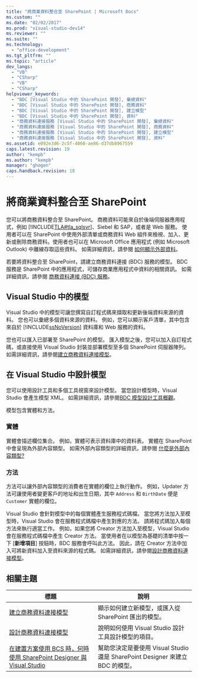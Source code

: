 ```yaml
---
title: "將商業資料整合至 SharePoint | Microsoft Docs"
ms.custom: ""
ms.date: "02/02/2017"
ms.prod: "visual-studio-dev14"
ms.reviewer: ""
ms.suite: ""
ms.technology: 
  - "office-development"
ms.tgt_pltfrm: ""
ms.topic: "article"
dev_langs: 
  - "VB"
  - "CSharp"
  - "VB"
  - "CSharp"
helpviewer_keywords: 
  - "BDC [Visual Studio 中的 SharePoint 開發], 彙總資料"
  - "BDC [Visual Studio 中的 SharePoint 開發], 商務資料"
  - "BDC [Visual Studio 中的 SharePoint 開發], 建立模型"
  - "BDC [Visual Studio 中的 SharePoint 開發], 資料"
  - "商務資料連接服務 [Visual Studio 中的 SharePoint 開發], 彙總資料"
  - "商務資料連接服務 [Visual Studio 中的 SharePoint 開發], 商務資料"
  - "商務資料連接服務 [Visual Studio 中的 SharePoint 開發], 建立模型"
  - "商務資料連接服務 [Visual Studio 中的 SharePoint 開發], 資料"
ms.assetid: e092e3d6-2c5f-4060-ae86-d37db8967559
caps.latest.revision: 19
author: "kempb"
ms.author: "kempb"
manager: "ghogen"
caps.handback.revision: 18
---
```

# 將商業資料整合至 SharePoint
  您可以將商務資料整合至 SharePoint。  商務資料可能來自於後端伺服器應用程式，例如 [!INCLUDE[TLA#tla_sqlsvr](../sharepoint/includes/tlasharptla-sqlsvr-md.md)]、Siebel 和 SAP，或者是 Web 服務。  使用者可以在 SharePoint 中使用外部清單或商務資料 Web 組件來檢視、加入、更新或刪除商務資料。使用者也可以在 Microsoft Office 應用程式 \(例如 Microsoft Outlook\) 中離線存取這些資料。  如需詳細資訊，請參閱 [如何顯示外部資料](http://go.microsoft.com/fwlink/?LinkId=169295)。  
  
 若要將資料整合至 SharePoint，請建立商務資料連接 \(BDC\) 服務的模型。  BDC 服務是 SharePoint 中的應用程式，可儲存商業應用程式中資料的相關資訊。  如需詳細資訊，請參閱 [商務資料連接 \(BDC\) 服務](http://go.microsoft.com/fwlink/?LinkID=169276)。  
  
## Visual Studio 中的模型  
 Visual Studio 中的模型可讓您撰寫自訂程式碼來擷取和更新後端資料來源的資料。  您也可以彙總多個資料來源的資料。  例如，您可以顯示客戶清單，其中包含來自於 [!INCLUDE[ssNoVersion](../sharepoint/includes/ssnoversion-md.md)] 資料庫和 Web 服務的資料。  
  
 您也可以匯入已部署至 SharePoint 的模型。  匯入模型之後，您可以加入自訂程式碼，或直接使用 Visual Studio 封裝並部署模型至多個 SharePoint 伺服器陣列。  如需詳細資訊，請參閱[建立商務資料連接模型](../sharepoint/creating-a-business-data-connectivity-model.md)。  
  
## 在 Visual Studio 中設計模型  
 您可以使用設計工具和多個工具視窗來設計模型。  當您設計模型時，Visual Studio 會產生模型 XML。  如需詳細資訊，請參閱[BDC 模型設計工具概觀](../sharepoint/bdc-model-design-tools-overview.md)。  
  
 模型包含實體和方法。  
  
### 實體  
 實體會描述欄位集合。  例如，實體可表示資料庫中的資料表。  實體在 SharePoint 中會呈現為外部內容類型。  如需外部內容類型的詳細資訊，請參閱 [什麼是外部內容類型?](http://go.microsoft.com/fwlink/?LinkId=169293)  
  
### 方法  
 方法可以讓外部內容類型的消費者在實體的欄位上執行動作。  例如，Updater 方法可讓使用者變更客戶的地址和出生日期，其中 `Address` 和 `BirthDate` 便是 `Customer` 實體的欄位。  
  
 Visual Studio 會針對模型中的每個實體產生服務程式碼檔。  當您將方法加入至模型時，Visual Studio 會在服務程式碼檔中產生對應的方法。  請將程式碼加入每個方法來執行適當工作。  例如，如果您將 Creator 方法加入至模型，Visual Studio 會在服務程式碼檔中產生 Creator 方法。  當使用者在以模型為基礎的清單中按一下 \[**新增項目**\] 按鈕時，BDC 服務會呼叫此方法。  因此，請在 Creator 方法中加入可將新資料加入至資料來源的程式碼。  如需詳細資訊，請參閱[設計商務資料連接模型](../sharepoint/designing-a-business-data-connectivity-model.md)。  
  
## 相關主題  
  
|標題|說明|  
|--------|--------|  
|[建立商務資料連接模型](../sharepoint/creating-a-business-data-connectivity-model.md)|顯示如何建立新模型，或匯入從 SharePoint 匯出的模型。|  
|[設計商務資料連接模型](../sharepoint/designing-a-business-data-connectivity-model.md)|說明如何使用 Visual Studio 設計工具設計模型的項目。|  
|[在建置方案使用 BCS 時，何時使用 SharePoint Designer 與 Visual Studio](http://go.microsoft.com/fwlink/?LinkID=183448)|幫助您決定是要使用 Visual Studio 還是 SharePoint Designer 來建立 BDC 的模型。|  
  
  
